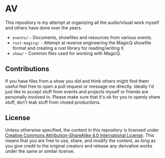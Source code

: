 # AV

This repository is my attempt at organizing all the audio/visual work myself and others have done over the years.

* `events/` - Documents, showfiles and resources from various events.
* `rust-magicq/` - Attempt at reverse engineering the MagicQ showfile format and creating a rust library for reading/writing it.
* `show/` - Common files used for working with MagicQ.

## Contributions

If you have files from a show you did and think others might find them useful feel free to open a pull request or message me directly.
Ideally I'd just like to accept stuff from events and projects myself or friends are personally involved in.
Please make sure that it's ok for you to openly share stuff, don't leak stuff from closed productions.

## License

Unless otherwise specified, the content in this repository is licensed under [Creative Commons Attribution-ShareAlike 4.0 International License](https://creativecommons.org/licenses/by-sa/4.0/).
This means that you are free to use, share, and modify the content, as long as you give credit to the original creators and release any derivative works under the same or similar license.
